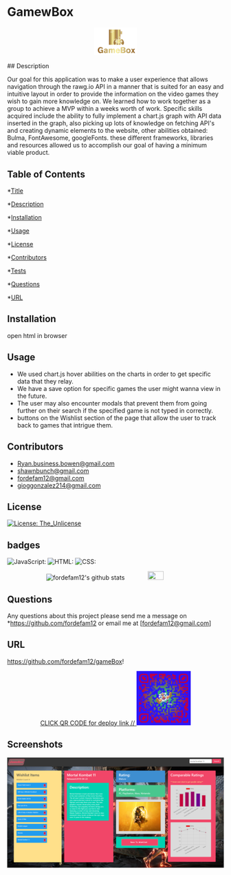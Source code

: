 
# GamewBox

<p align='center'>
<a href='https://github.com/fordefam12'><img src='./images/GameboxLogo.png'height='20%' width="20%"></a>
</p>
## Description

 Our goal for this application was to make a user experience that allows navigation through the rawg.io API in a manner that is suited for an easy and intuitive layout in order to provide the information on the video games they wish to gain more knowledge on. We learned how to work together as a group to achieve a MVP within a weeks worth of work. Specific skills acquired include the ability to fully implement a chart.js graph with API data inserted in the graph, also picking up lots of knowledge on fetching API's and creating dynamic elements to the website, other abilities obtained: Bulma, FontAwesome, googleFonts. these different frameworks, libraries and resources allowed us to accomplish our goal of having a minimum viable product.

## Table of Contents
*[Title](#title)

*[Description](#description)
    
*[Installation](#installation)
    
*[Usage](#usage)
    
*[License](#license)
    
*[Contributors](#contributor)
    
*[Tests](#test)
    
*[Questions](#questions)

*[URL](#URL)
    

## Installation

open html in browser

## Usage
- We used chart.js hover abilities on the charts in order to get specific data that they relay. 
- We have a save option for specific games the user might wanna view in the future.
- The user may also encounter modals that prevent them from going further on their search if the specified game is not typed in correctly.
- buttons on the Wishlist section of the page that allow the user to track back to games that intrigue them.


## Contributors

- Ryan.business.bowen@gmail.com
- shawnbunch@gmail.com
- fordefam12@gmail.com
- gioggonzalez214@gmail.com

## License
[![License: The_Unlicense](https://img.shields.io/badge/License-The_Unlicense-brightgreen.svg)](https://opensource.org/licenses/The_Unlicense)


## badges

![JavaScript:](https://img.shields.io/badge/JavaScript-65.6%25-blue)
             ![HTML:](https://img.shields.io/badge/HTML-24.7%25-red)
             ![CSS:](https://img.shields.io/badge/CSS-9.7%25-purple)

<p align='center'>
<a><img src="https://github-readme-stats.vercel.app/api?username=fordefam12&show_icons=true&theme=transparent" alt="fordefam12's github stats"></a>
<a><img src="https://github-readme-stats.vercel.app/api/top-langs/?username=fordefam12&layout=compact" height ="20%" width= "27%"></a>
</p>


## Questions
Any questions about this project please send me a message on *https://github.com/fordefam12 or email me at [fordefam12@gmail.com]

## URL
  https://github.com/fordefam12/gameBox!
<p align='center'>
<a href='https://fordefam12.github.io/gameBox/'>
CLICK QR CODE for deploy link
// <img src='./images/gameBoxQR.png' width="25%"></a>
</p>

## Screenshots

![screenshot](<images/GameBox (2).png>)